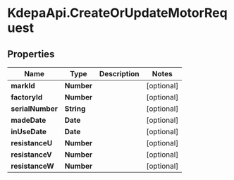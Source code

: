 # KdepaApi.CreateOrUpdateMotorRequest

## Properties

Name | Type | Description | Notes
------------ | ------------- | ------------- | -------------
**markId** | **Number** |  | [optional] 
**factoryId** | **Number** |  | [optional] 
**serialNumber** | **String** |  | [optional] 
**madeDate** | **Date** |  | [optional] 
**inUseDate** | **Date** |  | [optional] 
**resistanceU** | **Number** |  | [optional] 
**resistanceV** | **Number** |  | [optional] 
**resistanceW** | **Number** |  | [optional] 


